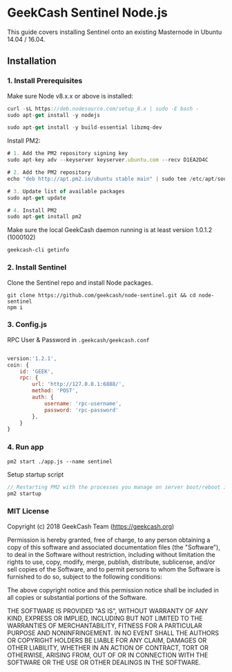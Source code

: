 # GeekCash Sentinel Node.js


This guide covers installing Sentinel onto an existing Masternode in Ubuntu 14.04 / 16.04.

## Installation

### 1. Install Prerequisites

Make sure Node v8.x.x or above is installed:
```js
curl -sL https://deb.nodesource.com/setup_8.x | sudo -E bash -
sudo apt-get install -y nodejs
```
```js
sudo apt-get install -y build-essential libzmq-dev

```
Install PM2:
```js
# 1. Add the PM2 repository signing key
sudo apt-key adv --keyserver keyserver.ubuntu.com --recv D1EA2D4C

# 2. Add the PM2 repository
echo "deb http://apt.pm2.io/ubuntu stable main" | sudo tee /etc/apt/sources.list.d/pm2.list

# 3. Update list of available packages
sudo apt-get update

# 4. Install PM2
sudo apt-get install pm2
```

Make sure the local GeekCash daemon running is at least version 1.0.1.2 (1000102)
```
geekcash-cli getinfo
```

### 2. Install Sentinel

Clone the Sentinel repo and install Node packages.
```
git clone https://github.com/geekcash/node-sentinel.git && cd node-sentinel
npm i
```

### 3. Config.js
RPC User & Password in `.geekcash/geekcash.conf`

```js

version:'1.2.1',
coin: {
    id: 'GEEK',
    rpc: {
        url: 'http://127.0.0.1:6888/',
        method: 'POST',
        auth: {
            username: 'rpc-username',
            password: 'rpc-password'
        },
    }
}  

```

### 4. Run app
```
pm2 start ./app.js --name sentinel
```

Setup startup script
```js
// Restarting PM2 with the processes you manage on server boot/reboot is critical. To solve this, just run this command to generate an active startup script:
pm2 startup
```

### MIT License

Copyright (c) 2018 GeekCash Team (https://geekcash.org)

Permission is hereby granted, free of charge, to any person obtaining a copy of this software and associated documentation files (the "Software"), to deal in the Software without restriction, including without limitation the rights to use, copy, modify, merge, publish, distribute, sublicense, and/or sell copies of the Software, and to permit persons to whom the Software is furnished to do so, subject to the following conditions:

The above copyright notice and this permission notice shall be included in all copies or substantial portions of the Software.

THE SOFTWARE IS PROVIDED "AS IS", WITHOUT WARRANTY OF ANY KIND, EXPRESS OR IMPLIED, INCLUDING BUT NOT LIMITED TO THE WARRANTIES OF MERCHANTABILITY, FITNESS FOR A PARTICULAR PURPOSE AND NONINFRINGEMENT. IN NO EVENT SHALL THE AUTHORS OR COPYRIGHT HOLDERS BE LIABLE FOR ANY CLAIM, DAMAGES OR OTHER LIABILITY, WHETHER IN AN ACTION OF CONTRACT, TORT OR OTHERWISE, ARISING FROM, OUT OF OR IN CONNECTION WITH THE SOFTWARE OR THE USE OR OTHER DEALINGS IN THE SOFTWARE.